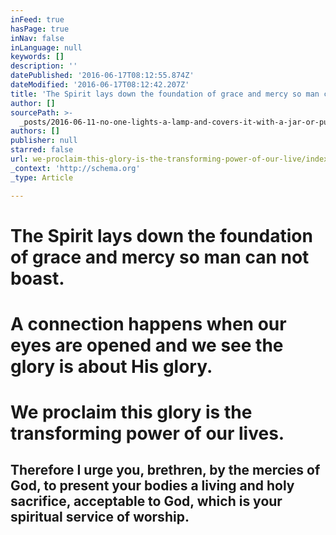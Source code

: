 ```yaml
---
inFeed: true
hasPage: true
inNav: false
inLanguage: null
keywords: []
description: ''
datePublished: '2016-06-17T08:12:55.874Z'
dateModified: '2016-06-17T08:12:42.207Z'
title: 'The Spirit lays down the foundation of grace and mercy so man can not boast. '
author: []
sourcePath: >-
  _posts/2016-06-11-no-one-lights-a-lamp-and-covers-it-with-a-jar-or-puts-it-und.md
authors: []
publisher: null
starred: false
url: we-proclaim-this-glory-is-the-transforming-power-of-our-live/index.html
_context: 'http://schema.org'
_type: Article

---
```

# The Spirit lays down the foundation of grace and mercy so man can not boast. 

# A connection happens when our eyes are opened and we see the glory is about His glory.

# We proclaim this glory is the transforming power of our lives.

## Therefore I urge you, brethren, by the mercies of God, to present your bodies a living and holy sacrifice, acceptable to God, which is your spiritual service of worship.